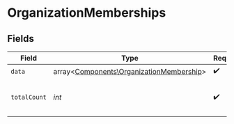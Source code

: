 # OrganizationMemberships


## Fields

| Field                                                                                         | Type                                                                                          | Required                                                                                      | Description                                                                                   |
| --------------------------------------------------------------------------------------------- | --------------------------------------------------------------------------------------------- | --------------------------------------------------------------------------------------------- | --------------------------------------------------------------------------------------------- |
| `data`                                                                                        | array<[Components\OrganizationMembership](../../Models/Components/OrganizationMembership.md)> | :heavy_check_mark:                                                                            | N/A                                                                                           |
| `totalCount`                                                                                  | *int*                                                                                         | :heavy_check_mark:                                                                            | Total number of organization memberships<br/>                                                 |